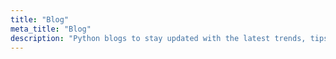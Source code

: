 ```yaml
---
title: "Blog"
meta_title: "Blog"
description: "Python blogs to stay updated with the latest trends, tips, and tutorials"
---
```

